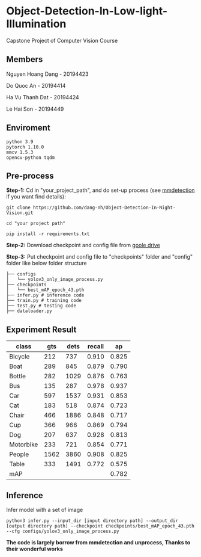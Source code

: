 # Object-Detection-In-Low-light-Illumination
Capstone Project of Computer Vision Course
## Members
Nguyen Hoang Dang - 20194423

Do Quoc An - 20194414

Ha Vu Thanh Dat - 20194424

Le Hai Son - 20194449

## Enviroment
```
python 3.9
pytorch 1.10.0
mmcv 1.5.3
opencv-python tqdm
```
## Pre-process
**Step-1:** Cd in "your_project_path", and do set-up process (see [mmdetection](https://mmdetection.readthedocs.io/en/latest/get_started.html#installation) if you want find details): 
```
git clone https://github.com/dang-nh/Object-Detection-In-Night-Vision.git
```
```
cd "your project path"
```
```
pip install -r requirements.txt
```
**Step-2:** Download checkpoint and config file from [goole drive](https://drive.google.com/drive/folders/1nz7RRy5v29nU_TwES50Z1BqfOwmtV1oi?usp=sharing)

**Step-3:** Put checkpoint and config file to "checkpoints" folder and "config" folder like below folder structure
```
├── configs
│   └── yolov3_only_image_process.py
├── checkpoints
│   └── best_mAP_epoch_43.pth
├── infer.py # inference code
├── train.py # training code
├── test.py # testing code
├── dataloader.py
```
## Experiment Result

| class     | gts  | dets | recall | ap    |
|  ----  | ----  | ----  | ----  | ----  |
| Bicycle   | 212  | 737  | 0.910  | 0.825 |
| Boat      | 289  | 845  | 0.879  | 0.790 |
| Bottle    | 282  | 1029 | 0.876  | 0.763 |
| Bus       | 135  | 287  | 0.978  | 0.937 |
| Car       | 597  | 1537 | 0.931  | 0.853 |
| Cat       | 183  | 518  | 0.874  | 0.723 |
| Chair     | 466  | 1886 | 0.848  | 0.717 |
| Cup       | 366  | 966  | 0.869  | 0.794 |
| Dog       | 207  | 637  | 0.928  | 0.813 |
| Motorbike | 233  | 721  | 0.854  | 0.771 |
| People    | 1562 | 3860 | 0.908  | 0.825 |
| Table     | 333  | 1491 | 0.772  | 0.575 |
| mAP       |      |      |        | 0.782 |

## Inference
Infer model with a set of image
```
python3 infer.py --input_dir [input directory path] --output_dir [output directory path] --checkpoint checkpoints/best_mAP_epoch_43.pth --cfg configs/yolov3_only_image_process.py
```

**The code is largely borrow from mmdetection and unprocess, Thanks to their wonderful works**
